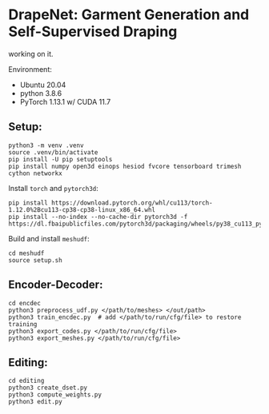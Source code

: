 # DrapeNet: Garment Generation and Self-Supervised Draping
working on it.


Environment:
* Ubuntu 20.04
* python 3.8.6
* PyTorch 1.13.1 w/ CUDA 11.7

## Setup:
```
python3 -m venv .venv
source .venv/bin/activate
pip install -U pip setuptools
pip install numpy open3d einops hesiod fvcore tensorboard trimesh cython networkx
```

Install `torch` and `pytorch3d`:
```
pip install https://download.pytorch.org/whl/cu113/torch-1.12.0%2Bcu113-cp38-cp38-linux_x86_64.whl
pip install --no-index --no-cache-dir pytorch3d -f https://dl.fbaipublicfiles.com/pytorch3d/packaging/wheels/py38_cu113_pyt1120/download.html
```

Build and install `meshudf`:
```
cd meshudf
source setup.sh
```

## Encoder-Decoder:
```
cd encdec
python3 preprocess_udf.py </path/to/meshes> </out/path>
python3 train_encdec.py  # add </path/to/run/cfg/file> to restore training
python3 export_codes.py </path/to/run/cfg/file>
python3 export_meshes.py </path/to/run/cfg/file>
```

## Editing:
```
cd editing
python3 create_dset.py
python3 compute_weights.py
python3 edit.py
```